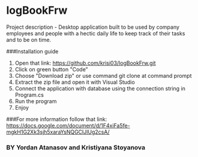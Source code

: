 # logBookFrw
Project description - Desktop application built to be used by company employees and people with a hectic daily life to keep track of their tasks and to be on time.

###Installation guide
1. Open that link: https://github.com/krisi03/logBookFrw.git
2. Click on green button "Code"
3. Choose "Download zip" or use command git clone at command prompt
4. Extract the zip file and open it with Visual Studio
5. Connect the application with database using the connection string in Program.cs
6. Run the program
7. Enjoy

###For more information
follow that link: https://docs.google.com/document/d/1F4xiFa5fe-mgkH1G2Xk3sjh5xaraYsNQGCIJlUg2csA/

### BY Yordan Atanasov and Kristiyana Stoyanova 